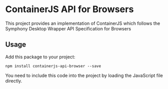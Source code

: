 # ContainerJS API for Browsers

This project provides an implementation of ContainerJS which follows the Symphony Desktop Wrapper API Specification for Browsers

## Usage

Add this package to your project:

```
npm install containerjs-api-browser --save
```

You need to include this code into the project by loading the JavaScript file directly.
